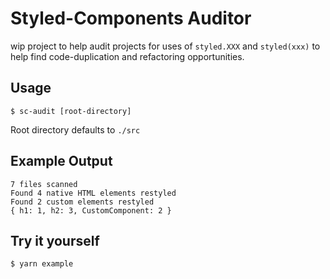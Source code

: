 # Styled-Components Auditor

wip project to help audit projects for uses of `styled.XXX` and `styled(xxx)` to help find code-duplication and refactoring opportunities.

## Usage

```
$ sc-audit [root-directory]
```

Root directory defaults to `./src`

## Example Output

```
7 files scanned
Found 4 native HTML elements restyled
Found 2 custom elements restyled
{ h1: 1, h2: 3, CustomComponent: 2 }
```

## Try it yourself

```
$ yarn example
```
